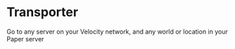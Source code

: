 # Transporter
Go to any server on your Velocity network, and any world or location in your Paper server
